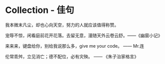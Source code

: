 # Collection - 佳句

我本微末凡尘，却也心向天空，努力的人就应该值得称赞。

宠辱不惊，闲看庭前花开花落。去留无意，漫随天外云卷云舒。——《幽窗小记》

来来来，键盘给你，别给我说那么多，give me your code。 —— Mr.连

伦常乖舛，立见消亡；德不配位，必有灾殃。 —— 《朱子治家格言》
